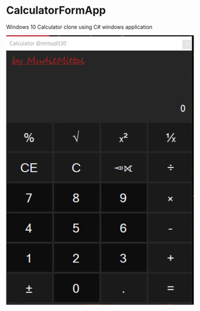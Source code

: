 # CalculatorFormApp
Windows 10 Calculator clone using C# windows application

![Image](img/calc.JPG)
